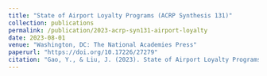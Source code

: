 ```yaml
---
title: "State of Airport Loyalty Programs (ACRP Synthesis 131)"
collection: publications
permalink: /publication/2023-acrp-syn131-airport-loyalty
date: 2023-08-01
venue: "Washington, DC: The National Academies Press"
paperurl: "https://doi.org/10.17226/27279"
citation: "Gao, Y., & Liu, J. (2023). State of Airport Loyalty Programs (ACRP Synthesis 131). Washington, DC: The National Academies Press."
---
```

